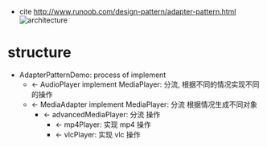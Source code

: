 - cite http://www.runoob.com/design-pattern/adapter-pattern.html
![architecture](http://www.runoob.com/wp-content/uploads/2014/08/adapter_pattern_uml_diagram.jpg)

# structure 
- AdapterPatternDemo: process of implement 
    - <- AudioPlayer implement MediaPlayer: 分流, 根据不同的情况实现不同的操作
    - <- MediaAdapter implement MediaPlayer: 分流 根据情况生成不同对象
        - <- advancedMediaPlayer: 分流 操作 
            - <- mp4Player: 实现 mp4 操作 
            - <- vlcPlayer: 实现 vlc 操作 